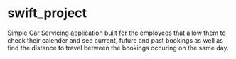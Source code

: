 # swift_project
Simple Car Servicing application built for the employees that allow them to check their calender and see current, future and past bookings as well as find the distance to travel
between the bookings occuring on the same day.
